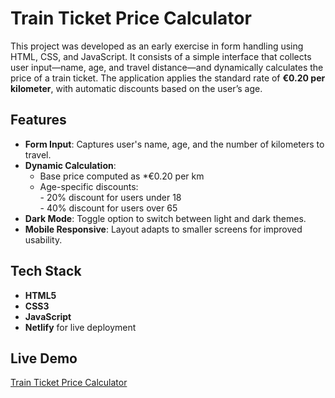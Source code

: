 # Train Ticket Price Calculator

This project was developed as an early exercise in form handling using HTML, CSS, and JavaScript. 
It consists of a simple interface that collects user input—name, age, and travel distance—and dynamically calculates the price of a train ticket. 
The application applies the standard rate of **€0.20 per kilometer**, with automatic discounts based on the user’s age.

## Features

- **Form Input**: Captures user's name, age, and the number of kilometers to travel.
- **Dynamic Calculation**:
  - Base price computed as *€0.20 per km
  - Age-specific discounts:  
        - 20% discount for users under 18  
        - 40% discount for users over 65
- **Dark Mode**: Toggle option to switch between light and dark themes.
- **Mobile Responsive**: Layout adapts to smaller screens for improved usability.

## Tech Stack
- **HTML5**
- **CSS3**
- **JavaScript**
- **Netlify** for live deployment

## Live Demo
[Train Ticket Price Calculator](https://calcolo-biglietto-treno.netlify.app/)

